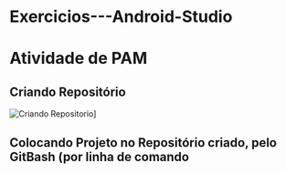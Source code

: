 # Exercicios---Android-Studio

# Atividade de PAM



## Criando Repositório
![Criando Repositorio](https://github.com/EloaVasconcelos/PamExercicios/assets/127448572/7d86d4b9-8cc3-4c09-bafb-34088d9fc59b)]

## Colocando Projeto no Repositório criado, pelo GitBash (por linha de comando 

